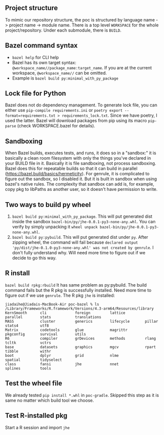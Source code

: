 ## Project structure
To mimic our repository structure, the poc is structured by language name -> project name -> module name. There is a top level `WORKSPACE` for the whole project/repository.
Under each submodule, there is `BUILD`.

## Bazel command syntax
- `bazel help` for CLI help
- Bazel has its own target syntax: `@workspace_name//package_name:target_name`. If you are at the current workspace, `@workspace_name//` can be omitted.
- Example is `bazel build py:minimal_with_py_package`

## Lock file for Python
Bazel does not do dependency management. To generate lock file, you can either use `pip-compile requirements.ini` or `poetry export --format=requirements.txt > requirements_lock.txt`. Since we have poetry, I used the latter. Bazel will download packages from pip using its macro `pip-parse` (check WORKSPACE.bazel for details).

## Sandboxing
When Bazel builds, executes tests, and runs, it does so in a "sandbox:" it is basically a clean room filesystem with only the things you've declared in your BUILD file in it. Basically it is file sandboxing, not process sandboxing. Bazel does this for repeatable builds so that it can build in parallel (https://bazel.build/basics/hermeticity). For genrule, it is complicated to figure out the sandbox, so I disabled it. But it is built in sandbox when using bazel's native rules. The complexity that sandbox can add is, for example, copy pkg to libPaths as another user, so it doesn't have permission to write.

## Two ways to build py wheel
1. `bazel build py:minimal_with_py_package`. This will put generated dist inside the sandbox `bazel-bin/py/jhe-0.0.1-py3-none-any.whl`. You can verify by simply unpacking it `wheel unpack bazel-bin/py/jhe-0.0.1-py3-none-any.whl`.
2. `bazel build py:pybuild`. This will put generated dist under `py`. After zipping wheel, the command will fail because `declared output 'py/dist/jhe-0.1.0-py3-none-any.whl' was not created by genrule`. I don't fully understand why. Will need more time to figure out if we decide to go this way.

## R install
```bazel build rpkg:rbuild```
It has same problem as py:pybuild. The build command fails but the R pkg is successfully installed. Need more time to figure out if we use `genrule`. The R pkg `jhe` is installed: 
```
jiadaihe@Jiadais-MacBook-Air poc-bazel % ls /Library/Frameworks/R.framework/Versions/4.3-arm64/Resources/library
KernSmooth      cli             foreign         lattice         parallel        stats           translations
MASS            cluster         generics        lifecycle       pillar          stats4          utf8
Matrix          codetools       glue            magrittr        pkgconfig       survival        utils
R6              compiler        grDevices       methods         rlang           tcltk           vctrs
base            datasets        graphics        mgcv            rpart           tibble          withr
boot            dplyr           grid            nlme            spatial         tidyselect
class           fansi           jhe             nnet            splines         tools
```

## Test the wheel file

We already tested `pip install *.whl` in `poc-gradle`. Skipped this step as it is same no matter which build tool we choose.

## Test R-installed pkg

Start a R session and import `jhe`

